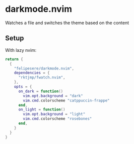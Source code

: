 # darkmode.nvim
Watches a file and switches the theme based on the content

## Setup

With lazy nvim:

```lua
return {
  {
    "felipesere/darkmode.nvim",
    dependencies = {
      "rktjmp/fwatch.nvim",
    },
    opts = {
      on_dark = function()
        vim.opt.background = "dark"
        vim.cmd.colorscheme "catppuccin-frappe"
      end,
      on_light = function()
        vim.opt.background = "light"
        vim.cmd.colorscheme "rosebones"
      end,
    }
  }
}
```

